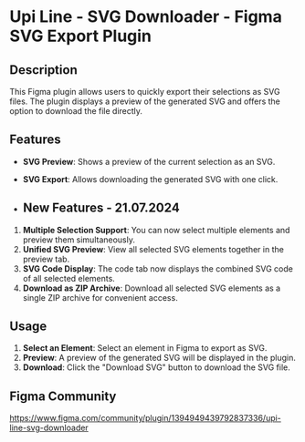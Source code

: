 # Upi Line - SVG Downloader - Figma SVG Export Plugin

## Description

This Figma plugin allows users to quickly export their selections as SVG files. The plugin displays a preview of the generated SVG and offers the option to download the file directly.

## Features

- **SVG Preview**: Shows a preview of the current selection as an SVG.
- **SVG Export**: Allows downloading the generated SVG with one click.

- ## New Features - 21.07.2024

1. **Multiple Selection Support**: You can now select multiple elements and preview them simultaneously.
2. **Unified SVG Preview**: View all selected SVG elements together in the preview tab.
3. **SVG Code Display**: The code tab now displays the combined SVG code of all selected elements.
4. **Download as ZIP Archive**: Download all selected SVG elements as a single ZIP archive for convenient access.

## Usage

1. **Select an Element**: Select an element in Figma to export as SVG.
2. **Preview**: A preview of the generated SVG will be displayed in the plugin.
3. **Download**: Click the "Download SVG" button to download the SVG file.

## Figma Community

https://www.figma.com/community/plugin/1394949439792837336/upi-line-svg-downloader
